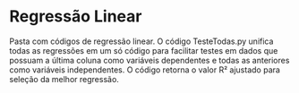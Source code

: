 # Regressão Linear

Pasta com códigos de regressão linear. O código TesteTodas.py unifica todas as regressões em um só código para facilitar testes em dados que possuam a última coluna
como variáveis dependentes e todas as anteriores como variáveis independentes. O código retorna o valor R² ajustado para seleção da melhor regressão.
